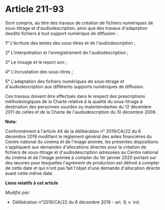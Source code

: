 # Article 211-93

Sont compris, au titre des travaux de création de fichiers numériques de sous-titrage et d'audiodescription, ainsi que des
travaux d'adaptation desdits fichiers à tout support numérique de diffusion :

1° L'écriture des textes des sous-titres et de l'audiodescription ;

2° L'interprétation et l'enregistrement de l'audiodescription ;

3° Le mixage et le report son ;

4° L'incrustation des sous-titres ;

5° L'adaptation des fichiers numériques de sous-titrage et d'audiodescription aux différents supports numériques de
diffusion.

Ces travaux doivent être effectués dans le respect des prescriptions méthodologiques de la Charte relative à la qualité du
sous-titrage à destination des personnes sourdes ou malentendantes du 12 décembre 2011 de celles et de la Charte de
l'audiodescription du 10 décembre 2008.

**Nota:**

Conformément à l'article 44 de la délibération n° 2019/CA/22 du 6 décembre 2019 modifiant le règlement général des aides
financières du Centre national du cinéma et de l'image animée, les présentes dispositions s'appliquent aux demandes
d'allocations directes pour la création de fichiers de sous-titrage et d'audiodescription adressées au Centre national du
cinéma et de l'image animée à compter du 1er janvier 2020 portant sur des œuvres pour lesquelles l'agrément de production est
délivré à compter de cette date et qui n'ont pas fait l'objet d'une demande d'allocation directe avant cette même date.

**Liens relatifs à cet article**

_Modifié par_:

  - Délibération n°2019/CA/22 du 6 décembre 2019 - art. 9, v. init.
